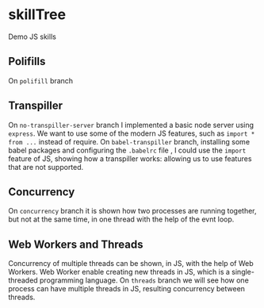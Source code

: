 # skillTree

Demo JS skills

## Polifills

On `polifill` branch

## Transpiller

On `no-transpiller-server` branch I implemented a basic node server using `express`.
We want to use some of the modern JS features, such as `import * from ...` instead of require.
On `babel-transpiller` branch, installing some babel packages and configuring the `.babelrc` file , I could use the `import` feature of JS, showing how a transpiller works: allowing us to use features that are not supported.

## Concurrency

On `concurrency` branch it is shown how two processes are running together, but not at the same time, in one thread with the help of the evnt loop.

## Web Workers and Threads
Concurrency of multiple threads can be shown, in JS, with the help of Web Workers. 
Web Worker enable creating new threads in JS, which is a single-threaded programming language.
On `threads` branch we will see how one process can have multiple threads in JS, resulting concurrency between threads.
